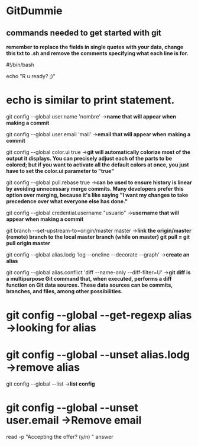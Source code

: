 # GitDummie
 commands needed to get started with git
-------------------------------------------
****remember to replace the fields in single quotes with your data, change this txt to .sh and remove the comments specifying what each line is for.****

#!/bin/bash

echo "R u ready? ;)" 
# echo is similar to print statement.

git config --global user.name 'nombre' ->**name that will appear when making a commit**

git config --global user.email 'mail'  ->**email that will appear when making a commit**

git config --global color.ui true  ->**git will automatically colorize most of the output it displays. You can precisely adjust each of the parts to be colored; but if you want to activate all the default colors at once, you just have to set the color.ui parameter to "true"**

git config --global pull.rebase true  ->**can be used to ensure history is linear by avoiding unnecessary merge commits. Many developers prefer this option over merging, because it's like saying "I want my changes to take precedence over what everyone else has done."**

git config --global credential.username "usuario" ->**username that will appear when making a commit**

git branch --set-upstream-to=origin/master master ->**link the origin/master (remote) branch to the local master branch
(while on master) git pull = git pull origin master**

git config --global alias.lodg 'log --oneline --decorate --graph'  ->**create an alias**

git config --global alias.conflict 'diff --name-only --diff-filter=U'  ->**git diff is a multipurpose Git command that, when executed, performs a diff function on Git data sources. These data sources can be commits, branches, and files, among other possibilities.**

# git config --global --get-regexp alias  ->**looking for alias**

# git config --global --unset alias.lodg  ->**remove alias**

git config --global --list  ->**list config**

# git config --global --unset user.email  ->**Remove email**

read -p "Accepting the offer? (y/n) " answer
